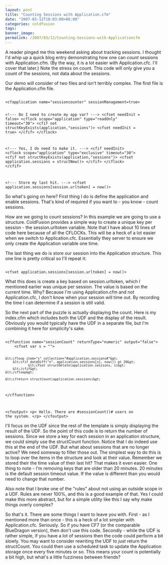 ```yaml
---
layout: post
title: "Counting Sessions with Application.cfm"
date: "2007-03-12T10:03:00+06:00"
categories: coldfusion 
tags: 
banner_image: 
permalink: /2007/03/12/Counting-Sessions-with-Applicationcfm
---
```


A reader pinged me this weekend asking about tracking sessions. I thought I'd whip up a quick blog entry demonstrating how one can <i>count</i> sessions with Application.cfm. (By the way, it is a lot easier with Application.cfc. I'll cover that later.) Note the stress on count. This code will only give you a count of the sessions, not data about the sessions.
<!--more-->
Our demo will consider of two files and isn't terribly complex. The first file is the Application.cfm file. 

<code>
&lt;cfapplication name="sessioncounter" sessionManagement=true&gt;

&lt;!--- Do I need to create my app var? ---&gt;
&lt;cfset needInit = false&gt;
&lt;cflock scope="application" type="readOnly" timeout="30"&gt;
	&lt;cfif not structKeyExists(application,"sessions")&gt;
		&lt;cfset needInit = true&gt;
	&lt;/cfif&gt;
&lt;/cflock&gt;

&lt;!--- Yes, I do need to make it. ---&gt;
&lt;cfif needInit&gt;
	&lt;cflock scope="application" type="exclusive" timeout="30"&gt;
		&lt;cfif not structKeyExists(application,"sessions")&gt;
			&lt;cfset application.sessions = structNew()&gt;
		&lt;/cfif&gt;
	&lt;/cflock&gt;
&lt;/cfif&gt;

&lt;!--- Store my last hit. ---&gt;
&lt;cfset application.sessions[session.urltoken] = now()&gt;
</code>

So what's going on here? First thing I do is define the application and enable sessions. That's kind of required if you want to - you know - count sessions. 

How are we going to count sessions? In this example we are going to use a structure. ColdFusion provides a simple way to create a unique key per session - the session.urltoken variable. Note that I have about 10 lines of code here because of all the CFLOCKs. This will be a heck of a lot easier when we switch to Application.cfc. Essentially they server to ensure we only create the Application variable one time. 

The last thing we do is store our session into the Application structure. This one line is pretty critical so I'll repeat it:

<code>
&lt;cfset application.sessions[session.urltoken] = now()&gt;
</code>

What this does is create a key based on session.urltoken, which I mentioned earlier was unique per session. The value is based on the current time. Why? Because I'm using Application.cfm and not Application.cfc, I don't know when your session will time out. By recording the time I can determine if a session is still valid.

So the next part of the puzzle is actually displaying the count. Here is my index.cfm which includes both the UDF and the display of the result. Obviously you would typically have the UDF in a separate file, but I'm combining it here for simplicity's sake.

<code>
&lt;cffunction name="sessionCount" returnType="numeric" output="false"&gt;
	&lt;cfset var s = ""&gt;

	&lt;cfloop item="s" collection="#application.sessions#"&gt;
		&lt;cfif dateDiff("n", application.sessions[s], now()) gt 20&gt;
				&lt;cfset structDelete(application.sessions, s)&gt;
		&lt;/cfif&gt;
	&lt;/cfloop&gt;
		
	&lt;cfreturn structCount(application.sessions)&gt;
&lt;/cffunction&gt;

&lt;cfoutput&gt;
&lt;p&gt;
Hello. There are #sessionCount()# users on the system.
&lt;/p&gt;
&lt;/cfoutput&gt;
</code>

I'll focus on the UDF since the rest of the template is simply displaying the result of the UDF. So the point of this code is to return the number of sessions. Since we store a key for each session in an application structure, we could simply use the structCount function. Notice that I do indeed use this at the end of the UDF. But what about sessions that are no longer active? We need someway to filter those out. The simplest way to do this is to loop over the items in the structure and look at their value. Remember we stored their the time value of their last hit? That makes it even easier. One thing to note - I'm removing keys that are older than 20 minutes. 20 minutes is the default session timeout value. If the value is different than you would need to change that number.

Also note that I broke one of the "rules" about not using an outside scope in a UDF. Rules are never 100%, and this is a good example of that. Yes I could make this more abstract, but for a simple utility like this I say why make things overly complex?

So that's it. There are some things I want to leave you with. First - as I mentioned more than once - this is a heck of a lot simpler with Application.cfc. Seriously. So if you have CF7 (or the comparable BlueDragon version), then don't use this code. Secondly - while the UDF is rather simple, if you have a lot of sessions then the code could perform a bit slowly. You may want to consider rewriting the UDF to <i>just</i> return the structCount. You could then use a scheduled task to update the Application storage once every five minutes or so. This means your count is potentially a bit high, but what's a little fuzziness between friends?